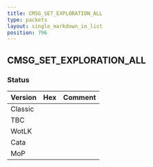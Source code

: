 ```yaml
---
title: CMSG_SET_EXPLORATION_ALL
type: packets
layout: single_markdown_in_list
position: 796
---
```


## CMSG_SET_EXPLORATION_ALL

### Status

Version | Hex | Comment
---------- | ---------- | ---------- 
Classic |  |  
TBC |  |  
WotLK |  |  
Cata |  |  
MoP |  |  